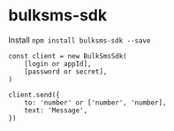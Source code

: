 
# bulksms-sdk



Install ```npm install bulksms-sdk --save```

```
const client = new BulkSmsSdk(
    [login or appId],
    [password or secret],
)

client.send({
    to: 'number' or ['number', 'number],
    text: 'Message',
})

```